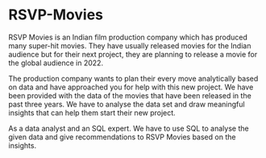 # RSVP-Movies

RSVP Movies is an Indian film production company which has produced many super-hit movies. They have usually released movies for the Indian audience but for their next project, they are planning to release a movie for the global audience in 2022.

The production company wants to plan their every move analytically based on data and have approached you for help with this new project. We have been provided with the data of the movies that have been released in the past three years. We have to analyse the data set and draw meaningful insights that can help them start their new project. 

As a data analyst and an SQL expert. We have to use SQL to analyse the given data and give recommendations to RSVP Movies based on the insights.
